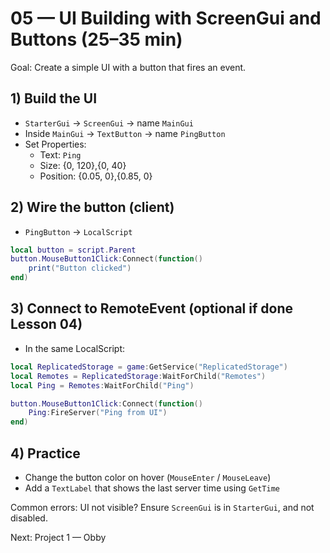 # 05 — UI Building with ScreenGui and Buttons (25–35 min)

Goal: Create a simple UI with a button that fires an event.

## 1) Build the UI
- `StarterGui` → `ScreenGui` → name `MainGui`
- Inside `MainGui` → `TextButton` → name `PingButton`
- Set Properties:
  - Text: `Ping`
  - Size: {0, 120},{0, 40}
  - Position: {0.05, 0},{0.85, 0}

## 2) Wire the button (client)
- `PingButton` → `LocalScript`
```lua
local button = script.Parent
button.MouseButton1Click:Connect(function()
	print("Button clicked")
end)
```

## 3) Connect to RemoteEvent (optional if done Lesson 04)
- In the same LocalScript:
```lua
local ReplicatedStorage = game:GetService("ReplicatedStorage")
local Remotes = ReplicatedStorage:WaitForChild("Remotes")
local Ping = Remotes:WaitForChild("Ping")

button.MouseButton1Click:Connect(function()
	Ping:FireServer("Ping from UI")
end)
```

## 4) Practice
- Change the button color on hover (`MouseEnter` / `MouseLeave`)
- Add a `TextLabel` that shows the last server time using `GetTime`

Common errors: UI not visible? Ensure `ScreenGui` is in `StarterGui`, and not disabled.

Next: Project 1 — Obby
